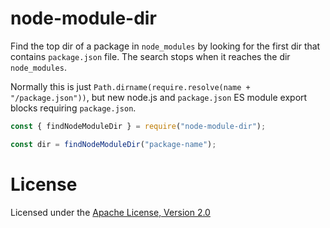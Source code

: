 # node-module-dir

Find the top dir of a package in `node_modules` by looking for the first dir
that contains `package.json` file. The search stops when it reaches the dir
`node_modules`.

Normally this is just `Path.dirname(require.resolve(name + "/package.json"))`, but
new node.js and `package.json` ES module export blocks requiring `package.json`.

```js
const { findNodeModuleDir } = require("node-module-dir");

const dir = findNodeModuleDir("package-name");
```

# License

Licensed under the [Apache License, Version 2.0]

[apache license, version 2.0]: https://www.apache.org/licenses/LICENSE-2.0
